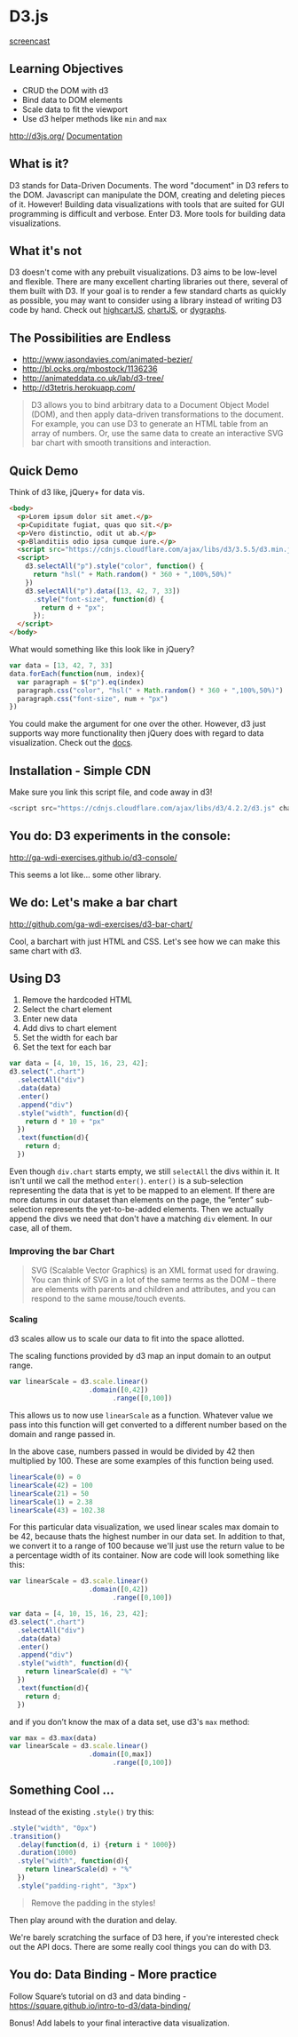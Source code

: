 # D3.js

[screencast](https://vimeo.com/133149838)

## Learning Objectives

- CRUD the DOM with d3
- Bind data to DOM elements
- Scale data to fit the viewport
- Use d3 helper methods like `min` and `max`

http://d3js.org/
[Documentation](https://github.com/d3/d3/blob/master/API.md)

## What is it?
D3 stands for Data-Driven Documents. The word "document" in D3 refers to the DOM. Javascript can manipulate the DOM, creating and deleting pieces of it. However! Building data visualizations with tools that are suited for GUI programming is difficult and verbose. Enter D3. More tools for building data visualizations.

## What it's not
D3 doesn't come with any prebuilt visualizations. D3 aims to be low-level and flexible. There are many excellent charting libraries out there, several of them built with D3. If your goal is to render a few standard charts as quickly as possible, you may want to consider using a library instead of writing D3 code by hand. Check out [highcartJS](http://www.highcharts.com/), [chartJS](http://www.chartjs.org/), or [dygraphs](http://dygraphs.com/).  


## The Possibilities are Endless

- http://www.jasondavies.com/animated-bezier/
- http://bl.ocks.org/mbostock/1136236
- http://animateddata.co.uk/lab/d3-tree/
- http://d3tetris.herokuapp.com/

>D3 allows you to bind arbitrary data to a Document Object Model (DOM), and then apply data-driven transformations to the document. For example, you can use D3 to generate an HTML table from an array of numbers. Or, use the same data to create an interactive SVG bar chart with smooth transitions and interaction.

## Quick Demo

Think of d3 like, jQuery+ for data vis.

```html
<body>
  <p>Lorem ipsum dolor sit amet.</p>
  <p>Cupiditate fugiat, quas quo sit.</p>
  <p>Vero distinctio, odit ut ab.</p>
  <p>Blanditiis odio ipsa cumque iure.</p>
  <script src="https://cdnjs.cloudflare.com/ajax/libs/d3/3.5.5/d3.min.js" charset="utf-8"></script>
  <script>
    d3.selectAll("p").style("color", function() {
      return "hsl(" + Math.random() * 360 + ",100%,50%)"
    })
    d3.selectAll("p").data([13, 42, 7, 33])
      .style("font-size", function(d) {
        return d + "px";
      });
  </script>
</body>
```

What would something like this look like in jQuery?

```js
var data = [13, 42, 7, 33]
data.forEach(function(num, index){
  var paragraph = $("p").eq(index)
  paragraph.css("color", "hsl(" + Math.random() * 360 + ",100%,50%)")
  paragraph.css("font-size", num + "px")
})
```

You could make the argument for one over the other. However, d3 just supports way more functionality then jQuery does with regard to data visualization. Check out the [docs](https://github.com/d3/d3/blob/master/API.md).

## Installation - Simple CDN

Make sure you link this script file, and code away in d3!

```js
<script src="https://cdnjs.cloudflare.com/ajax/libs/d3/4.2.2/d3.js" charset="utf-8"></script>
```

## You do: D3 experiments in the console:

http://ga-wdi-exercises.github.io/d3-console/

This seems a lot like... some other library.

## We do: Let's make a bar chart

http://github.com/ga-wdi-exercises/d3-bar-chart/

Cool, a barchart with just HTML and CSS. Let's see how we can make this same chart with d3.

## Using D3

1. Remove the hardcoded HTML
2. Select the chart element
3. Enter new data
4. Add divs to chart element
5. Set the width for each bar
6. Set the text for each bar

```js
var data = [4, 10, 15, 16, 23, 42];
d3.select(".chart")
  .selectAll("div")
  .data(data)
  .enter()
  .append("div")
  .style("width", function(d){
    return d * 10 + "px"
  })
  .text(function(d){
    return d;
  })
```

Even though `div.chart` starts empty, we still `selectAll` the divs within it. It isn't until we call the method `enter()`. `enter()` is a sub-selection representing the data that is yet to be mapped to an element. If there are more datums in our dataset than elements on the page, the “enter” sub-selection represents the yet-to-be-added elements. Then we actually append the divs we need that don't have a matching `div` element. In our case, all of them.


### Improving the bar Chart

>SVG (Scalable Vector Graphics) is an XML format used for drawing. You can think of SVG in a lot of the same terms as the DOM – there are elements with parents and children and attributes, and you can respond to the same mouse/touch events.

#### Scaling

d3 scales allow us to scale our data to fit into the space allotted.

The scaling functions provided by d3 map an input domain to an output range.

```js
var linearScale = d3.scale.linear()
                    .domain([0,42])
			              .range([0,100])
```

This allows us to now use `linearScale` as a function. Whatever value we pass into this function will get converted to a different number based on the domain and range passed in.

In the above case, numbers passed in would be divided by 42 then multiplied by 100. These are some examples of this function being used.

```js
linearScale(0) = 0
linearScale(42) = 100
linearScale(21) = 50
linearScale(1) = 2.38
linearScale(43) = 102.38
```

For this particular data visualization, we used linear scales max domain to be 42, because thats the highest number in our data set. In addition to that, we convert it to a range of 100 because we'll just use the return value to be a percentage width of its container. Now are code will look something like this:

```js
var linearScale = d3.scale.linear()
                    .domain([0,42])
			              .range([0,100])

var data = [4, 10, 15, 16, 23, 42];
d3.select(".chart")
  .selectAll("div")
  .data(data)
  .enter()
  .append("div")
  .style("width", function(d){
    return linearScale(d) + "%"
  })
  .text(function(d){
    return d;
  })
```

and if you don’t know the max of a data set, use d3's `max` method:

```js
var max = d3.max(data)
var linearScale = d3.scale.linear()
                    .domain([0,max])
			              .range([0,100])
```

## Something Cool ...
Instead of the existing `.style()` try this:

```js
.style("width", "0px")
.transition()
  .delay(function(d, i) {return i * 1000})
  .duration(1000)
  .style("width", function(d){
    return linearScale(d) + "%"
  })
  .style("padding-right", "3px")
```
> Remove the padding in the styles!

Then play around with the duration and delay.

We're barely scratching the surface of D3 here, if you're interested check out the API docs. There are some really cool things you can do with D3.

## You do: Data Binding - More practice

Follow Square’s tutorial on d3 and data binding - https://square.github.io/intro-to-d3/data-binding/

Bonus! Add labels to your final interactive data visualization.
